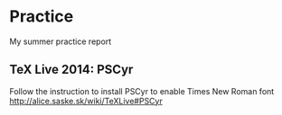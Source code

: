 Practice
========

My summer practice report

TeX Live 2014: PSCyr
------
Follow the instruction to install PSCyr to enable Times New Roman font
http://alice.saske.sk/wiki/TeXLive#PSCyr
